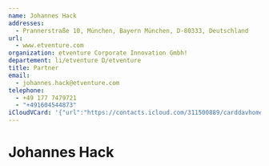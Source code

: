```yaml
---
name: Johannes Hack
addresses:
  - Prannerstraße 10, München, Bayern München, D-80333, Deutschland
url:
  - www.etventure.com
organization: etventure Corporate Innovation Gmbh!
departement: li/etventure D/etventure
title: Partner
email:
  - johannes.hack@etventure.com
telephone:
  - +49 177 7479721
  - "+491604544873"
iCloudVCard: '{"url":"https://contacts.icloud.com/311500889/carddavhome/card/EA5F6B15-6CCA-47B8-A047-8C64B2BDBCFB.vcf","etag":"\"kmfhbdic\"","data":"BEGIN:VCARD\r\nVERSION:3.0\r\nFN:\r\nN:Hack;Johannes;;;\r\nUID:A97B92F1-4841-44BB-9C3C-DF669831150C\r\nADR:;;Prannerstraße 10;München;Bayern München;D-80333;Deutschland;\r\nPRODID:-//Apple Inc.//iOS 11.3.1//EN\r\nREV:2025-04-03T22:15:39Z\r\nURL:www.etventure.com\r\nORG:etventure Corporate Innovation Gmbh!;li/etventure D/etventure\r\nTITLE:Partner\r\nEMAIL:johannes.hack@etventure.com\r\nTEL:+49 177 7479721\r\nTEL:+491604544873\r\nitem2.X-ABADR:DE\r\nEND:VCARD"}'
---
```

# Johannes Hack